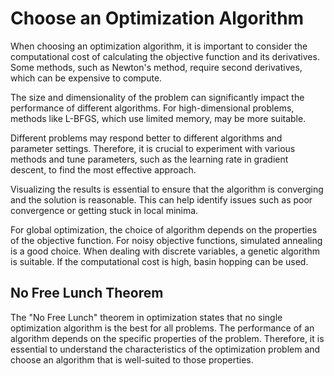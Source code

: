 # Choose an Optimization Algorithm
When choosing an optimization algorithm, it is important to consider the computational cost of calculating the objective function and its derivatives. Some methods, such as Newton's method, require second derivatives, which can be expensive to compute. 

The size and dimensionality of the problem can significantly impact the performance of different algorithms. For high-dimensional problems, methods like L-BFGS, which use limited memory, may be more suitable. 

Different problems may respond better to different algorithms and parameter settings. Therefore, it is crucial to experiment with various methods and tune parameters, such as the learning rate in gradient descent, to find the most effective approach. 

Visualizing the results is essential to ensure that the algorithm is converging and the solution is reasonable. This can help identify issues such as poor convergence or getting stuck in local minima.

For global optimization, the choice of algorithm depends on the properties of the objective function. For noisy objective functions, simulated annealing is a good choice. When dealing with discrete variables, a genetic algorithm is suitable. If the computational cost is high, basin hopping can be used.

## No Free Lunch Theorem
The "No Free Lunch" theorem in optimization states that no single optimization algorithm is the best for all problems. The performance of an algorithm depends on the specific properties of the problem. Therefore, it is essential to understand the characteristics of the optimization problem and choose an algorithm that is well-suited to those properties.
